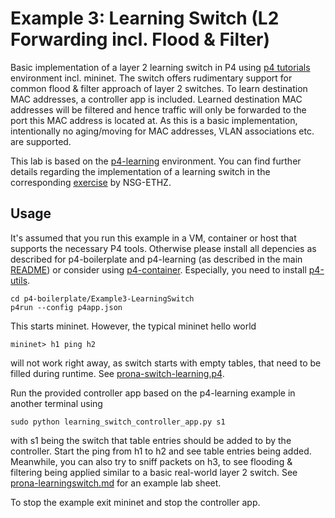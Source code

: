 # Example 3: Learning Switch (L2 Forwarding incl. Flood & Filter)

Basic implementation of a layer 2 learning switch in P4 using [p4 tutorials](https://github.com/p4lang/tutorials) environment incl. mininet. The switch offers rudimentary support for common flood & filter approach of layer 2 switches. To learn destination MAC addresses, a controller app is included. Learned destination MAC addresses will be filtered and hence traffic will only be forwarded to the port this MAC address is located at. As this is a basic implementation, intentionally no aging/moving for MAC addresses, VLAN associations etc. are supported.

This lab is based on the [p4-learning](https://github.com/nsg-ethz/p4-learning) environment. You can find further details regarding the implementation of a learning switch in the corresponding [exercise](https://github.com/nsg-ethz/p4-learning/tree/master/exercises/04-L2_Learning) by NSG-ETHZ.

## Usage

It's assumed that you run this example in a VM, container or host that supports the necessary P4 tools. Otherwise please install all depencies as described for p4-boilerplate and p4-learning (as described in the main [README](https://github.com/prona-p4-learning-platform/p4-boilerplate/blob/main/README.md)) or consider using [p4-container](https://github.com/prona-p4-learning-platform/p4-container). Especially, you need to install [p4-utils](https://github.com/nsg-ethz/p4-utils).

```
cd p4-boilerplate/Example3-LearningSwitch
p4run --config p4app.json
```

This starts mininet. However, the typical mininet hello world

```
mininet> h1 ping h2
```

will not work right away, as switch starts with empty tables, that need to be filled during runtime. See [prona-switch-learning.p4](https://github.com/prona-p4-learning-platform/p4-boilerplate/blob/main/Example3-LearningSwitch/p4src/prona-switch-learning.p4). 

Run the provided controller app based on the p4-learning example in another terminal using 

```
sudo python learning_switch_controller_app.py s1
```

with s1 being the switch that table entries should be added to by the controller. Start the ping from h1 to h2 and see table entries being added. Meanwhile, you can also try to sniff packets on h3, to see flooding & filtering being applied similar to a basic real-world layer 2 switch. See [prona-learningswitch.md](https://github.com/prona-p4-learning-platform/p4-boilerplate/blob/main/Example3-LearningSwitch/prona-learningswitch.md) for an example lab sheet.

To stop the example exit mininet and stop the controller app.